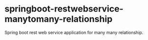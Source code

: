 # springboot-restwebservice-manytomany-relationship
Spring boot rest web service application for many many relationship.
